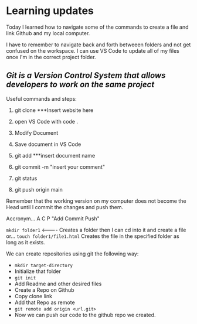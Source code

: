 # Learning updates

Today I learned how to navigate some of the commands to create a file and link Github and my local computer.

I have to remember to navigate back and forth betweeen folders and not get confused on the workspace.  I can use VS Code to update all of my files once I'm in the correct project folder.

## *Git is a Version Control System that allows developers to work on the same project*

Useful commands and steps:

1. git clone ***Insert website here

1. open VS Code with code .

1. Modify Document

1. Save document in VS Code

1. git add ***insert document name

1. git commit -m "insert your comment"

1. git status

1. git push origin main

Remember that the working version on my computer does not become the Head until I commit the changes and push them.

Accronym...  A C P "Add Commit Push"

`mkdir folder1` <---- Creates a folder then I can cd into it and create a file or...
`touch folder1/file1.html` Creates the file in the specified folder as long as it exists.

We can create repositories using git the following way:

- `mkdir target-directory`
- Initialize that folder
- `git init`
- Add Readme and other desired files
- Create a Repo on Github
- Copy clone link
- Add that Repo as remote
- `git remote add origin <url.git>`
- Now we can push our code to the github repo we created.
